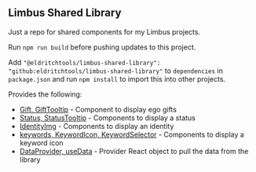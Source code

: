 ## Limbus Shared Library

Just a repo for shared components for my Limbus projects.

Run `npm run build` before pushing updates to this project.

Add `"@eldritchtools/limbus-shared-library": "github:eldritchtools/limbus-shared-library"` to `dependencies` in `package.json` and run `npm install` to import this into other projects.

Provides the following:
- [Gift, GiftTooltip](src/gift) - Component to display ego gifts
- [Status, StatusTooltip](src/status) - Components to display a status
- [IdentityImg](src/identity) - Components to display an identity
- [keywords, KeywordIcon, KeywordSelector](src/keywordIcon) - Components to display a keyword icon
- [DataProvider, useData](src/dataProvider) - Provider React object to pull the data from the library